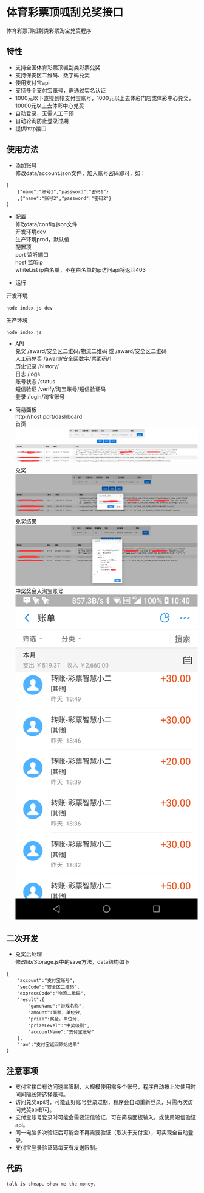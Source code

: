 # 体育彩票顶呱刮兑奖接口
体育彩票顶呱刮类彩票淘宝兑奖程序

## 特性
* 支持全国体育彩票顶呱刮类彩票兑奖
* 支持保安区二维码、数字码兑奖  
* 使用支付宝api
* 支持多个支付宝账号，需通过实名认证
* 1000元以下直接到帐支付宝账号，1000元以上去体彩门店或体彩中心兑奖，10000元以上去体彩中心兑奖
* 自动登录，无需人工干预
* 自动轮询防止登录过期
* 提供http接口  

## 使用方法
* 添加账号  
修改data/account.json文件，加入账号密码即可，如：
```
[
    {"name":"账号1","password":"密码1"}
    ,{"name":"账号2","password":"密码2"}
]
```

* 配置  
修改data/config.json文件  
开发环境dev  
生产环境prod，默认值  
配置项  
port  监听端口  
host  监听ip  
whiteList  ip白名单，不在白名单的ip访问api将返回403    

* 运行  

开发环境  
```
node index.js dev 
```
生产环境
```
node index.js
```

* API  
兑奖  /award/安全区二维码/物流二维码 或 /award/安全区二维码   
人工码兑奖  /award/安全区数字/票面码/1  
历史记录  /history/     
日志  /logs  
账号状态  /status  
短信验证  /verify/淘宝账号/短信验证码  
登录  /login/淘宝账号



* 简易面板  
http://host:port/dashboard  
首页  
![img](doc/images/index.png)  
兑奖  
![img](doc/images/award.png)  
兑奖结果  
![img](doc/images/result.png)  
中奖奖金入淘宝账号  
![img](doc/images/taobao.png)  

## 二次开发
* 兑奖后处理  
修改lib/Storage.js中的save方法，data结构如下
```
{
    "account":"支付宝账号",
    "secCode":"安全区二维码",
    "expressCode":"物流二维码",
    "result":{
        "gameName":"游戏名称",
        "amount":面额，单位分,
        "prize":奖金，单位分,
        "prizeLevel":"中奖级别",
        "accountName":"支付宝账号"
    },
    "raw":"支付宝返回原始结果"
}
```
## 注意事项
* 支付宝接口有访问速率限制，大规模使用需多个账号，程序自动按上次使用时间间隔长短选择账号。
* 访问兑奖api时，可能正好账号登录过期，程序会自动重新登录，只需再次访问兑奖api即可。
* 支付宝账号登录时可能会需要短信验证，可在简易面板输入，或使用短信验证api。
* 同一电脑多次验证后可能会不再需要验证（取决于支付宝），可实现全自动登录。
* 支付宝登录验证码每天有发送限制。

## 代码
```
talk is cheap, show me the money.
```
